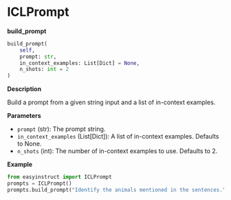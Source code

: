 # ICLPrompt

**build\_prompt**

```python
build_prompt(
    self, 
    prompt: str, 
    in_context_examples: List[Dict] = None, 
    n_shots: int = 2
)
```

**Description**

Build a prompt from a given string input and a list of in-context examples.

**Parameters**

* `prompt` (str): The prompt string.
* `in_context_examples` (List\[Dict]): A list of in-context examples. Defaults to None.
* `n_shots` (int): The number of in-context examples to use. Defaults to 2.

**Example**

```python
from easyinstruct import ICLPrompt
prompts = ICLPrompt()
prompts.build_prompt("Identify the animals mentioned in the sentences.", in_context_examples = [{"text": "The cat is on the mat.", "label": "cat"}, {"text": "The dog is on the rug.", "label": "dog"}], n_shots = 2)
```
